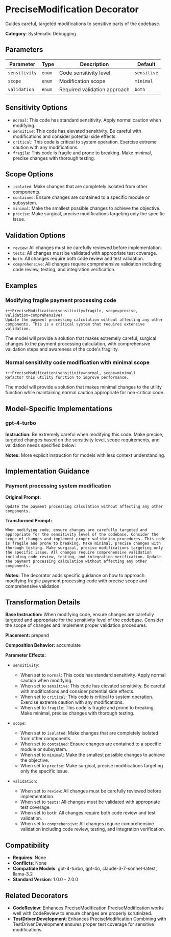 # PreciseModification Decorator

Guides careful, targeted modifications to sensitive parts of the codebase.

**Category**: Systematic Debugging

## Parameters

| Parameter | Type | Description | Default |
|-----------|------|-------------|--------|
| `sensitivity` | `enum` | Code sensitivity level | `sensitive` |
| `scope` | `enum` | Modification scope | `minimal` |
| `validation` | `enum` | Required validation approach | `both` |

## Sensitivity Options

- `normal`: This code has standard sensitivity. Apply normal caution when modifying.
- `sensitive`: This code has elevated sensitivity. Be careful with modifications and consider potential side effects.
- `critical`: This code is critical to system operation. Exercise extreme caution with any modifications.
- `fragile`: This code is fragile and prone to breaking. Make minimal, precise changes with thorough testing.

## Scope Options

- `isolated`: Make changes that are completely isolated from other components.
- `contained`: Ensure changes are contained to a specific module or subsystem.
- `minimal`: Make the smallest possible changes to achieve the objective.
- `precise`: Make surgical, precise modifications targeting only the specific issue.

## Validation Options

- `review`: All changes must be carefully reviewed before implementation.
- `tests`: All changes must be validated with appropriate test coverage.
- `both`: All changes require both code review and test validation.
- `comprehensive`: All changes require comprehensive validation including code review, testing, and integration verification.

## Examples

### Modifying fragile payment processing code

```
+++PreciseModification(sensitivity=fragile, scope=precise, validation=comprehensive)
Update the payment processing calculation without affecting any other components. This is a critical system that requires extensive validation.
```

The model will provide a solution that makes extremely careful, surgical changes to the payment processing calculation, with comprehensive validation steps and awareness of the code's fragility.

### Normal sensitivity code modification with minimal scope

```
+++PreciseModification(sensitivity=normal, scope=minimal)
Refactor this utility function to improve performance.
```

The model will provide a solution that makes minimal changes to the utility function while maintaining normal caution appropriate for non-critical code.

## Model-Specific Implementations

### gpt-4-turbo

**Instruction:** Be extremely careful when modifying this code. Make precise, targeted changes based on the sensitivity level, scope requirements, and validation needs specified below:

**Notes:** More explicit instruction for models with less context understanding.


## Implementation Guidance

### Payment processing system modification

**Original Prompt:**
```
Update the payment processing calculation without affecting any other components.
```

**Transformed Prompt:**
```
When modifying code, ensure changes are carefully targeted and appropriate for the sensitivity level of the codebase. Consider the scope of changes and implement proper validation procedures. This code is fragile and prone to breaking. Make minimal, precise changes with thorough testing. Make surgical, precise modifications targeting only the specific issue. All changes require comprehensive validation including code review, testing, and integration verification. Update the payment processing calculation without affecting any other components.
```

**Notes:** The decorator adds specific guidance on how to approach modifying fragile payment processing code with precise scope and comprehensive validation.

## Transformation Details

**Base Instruction:** When modifying code, ensure changes are carefully targeted and appropriate for the sensitivity level of the codebase. Consider the scope of changes and implement proper validation procedures.

**Placement:** prepend

**Composition Behavior:** accumulate

**Parameter Effects:**

- `sensitivity`:
  - When set to `normal`: This code has standard sensitivity. Apply normal caution when modifying.
  - When set to `sensitive`: This code has elevated sensitivity. Be careful with modifications and consider potential side effects.
  - When set to `critical`: This code is critical to system operation. Exercise extreme caution with any modifications.
  - When set to `fragile`: This code is fragile and prone to breaking. Make minimal, precise changes with thorough testing.

- `scope`:
  - When set to `isolated`: Make changes that are completely isolated from other components.
  - When set to `contained`: Ensure changes are contained to a specific module or subsystem.
  - When set to `minimal`: Make the smallest possible changes to achieve the objective.
  - When set to `precise`: Make surgical, precise modifications targeting only the specific issue.

- `validation`:
  - When set to `review`: All changes must be carefully reviewed before implementation.
  - When set to `tests`: All changes must be validated with appropriate test coverage.
  - When set to `both`: All changes require both code review and test validation.
  - When set to `comprehensive`: All changes require comprehensive validation including code review, testing, and integration verification.

## Compatibility

- **Requires**: None
- **Conflicts**: None
- **Compatible Models**: gpt-4-turbo, gpt-4o, claude-3-7-sonnet-latest, llama-3.2
- **Standard Version**: 1.0.0 - 2.0.0

## Related Decorators

- **CodeReview**: Enhances PreciseModification PreciseModification works well with CodeReview to ensure changes are properly scrutinized.
- **TestDrivenDevelopment**: Enhances PreciseModification Combining with TestDrivenDevelopment ensures proper test coverage for sensitive modifications.
